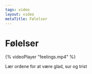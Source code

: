 ```yaml
---
tags: video
layout: video
metaTitle: Følelser
---
```

# Følelser

{% videoPlayer "feelings.mp4" %}

Lær ordene for at være glad, sur og trist